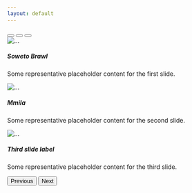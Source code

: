 ```yaml
---
layout: default
---
```


<section id="games" class="section">
    <div id="carouselExampleCaptions" class="carousel slide">
    <div class="carousel-indicators">
        <button type="button" data-bs-target="#carouselExampleCaptions" data-bs-slide-to="0" class="active" aria-current="true" aria-label="Slide 1"></button>
        <button type="button" data-bs-target="#carouselExampleCaptions" data-bs-slide-to="1" aria-label="Slide 2"></button>
        <button type="button" data-bs-target="#carouselExampleCaptions" data-bs-slide-to="2" aria-label="Slide 3"></button>
    </div>
    <div class="carousel-inner">
        <div class="carousel-item active">
        <img src="{{ site.baseurl }}/assets/images/game1.png" class="d-block w-100" alt="...">
        <div class="carousel-caption d-none d-md-block">
            <h5>Soweto Brawl</h5>
            <p>Some representative placeholder content for the first slide.</p>
        </div>
        </div>
        <div class="carousel-item">
        <img src="{{ site.baseurl }}/assets/images/game2.png" class="d-block w-100" alt="...">
        <div class="carousel-caption d-none d-md-block">
            <h5>Mmila</h5>
            <p>Some representative placeholder content for the second slide.</p>
        </div>
        </div>
        <div class="carousel-item">
        <img src="{{ site.baseurl }}/assets/images/game3.png" class="d-block w-100" alt="...">
        <div class="carousel-caption d-none d-md-block">
            <h5>Third slide label</h5>
            <p>Some representative placeholder content for the third slide.</p>
        </div>
        </div>
    </div>
    <button class="carousel-control-prev" type="button" data-bs-target="#carouselExampleCaptions" data-bs-slide="prev">
        <span class="carousel-control-prev-icon" aria-hidden="true"></span>
        <span class="visually-hidden">Previous</span>
    </button>
    <button class="carousel-control-next" type="button" data-bs-target="#carouselExampleCaptions" data-bs-slide="next">
        <span class="carousel-control-next-icon" aria-hidden="true"></span>
        <span class="visually-hidden">Next</span>
    </button>
    </div>
</section>
